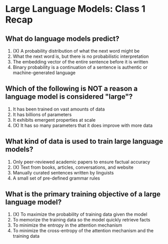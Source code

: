 # Large Language Models: Class 1 Recap

## What do language models predict?  
1. (X) A probability distribution of what the next word might be
2. What the next word is, but there is no probabilistic interpretation
3. The embedding vector of the entire sentence before it is written
4. Binary probability is a continuation of a sentence is authentic or machine-generated language

## Which of the following is **NOT** a reason a language model is considered "large"?  
1. It has been trained on vast amounts of data
2. It has billions of parameters
3. It exhibits emergent properties at scale
4. (X) It has so many parameters that it does improve with more data

## What kind of data is used to train large language models?  
1. Only peer-reviewed academic papers to ensure factual accuracy
2. (X) Text from books, articles, conversations, and website
3. Manually curated sentences written by linguists
4. A small set of pre-defined grammar rules

## What is the primary training objective of a large language model?  
1. (X) To maximize the probability of training data given the model
2. To memorize the training data so the model quickly retrieve facts
3. To minimize the entropy in the attention mechanism
4. To minimize the cross-entropy of the attention mechanism and the training data
